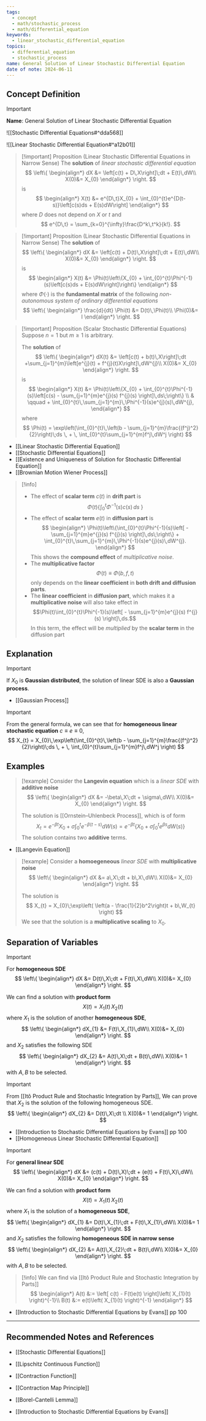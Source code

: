 ```yaml
---
tags:
  - concept
  - math/stochastic_process
  - math/differential_equation
keywords:
  - linear_stochastic_differential_equation
topics:
  - differential_equation
  - stochastic_process
name: General Solution of Linear Stochastic Differential Equation
date of note: 2024-06-11
---
```


## Concept Definition

>[!important]
>**Name**: General Solution of Linear Stochastic Differential Equation

![[Stochastic Differential Equations#^dda568]]


![[Linear Stochastic Differential Equation#^a12b01]]

>[!important] Proposition (Linear Stochastic Differential Equations in Narrow Sense)
>The **solution** of *linear stochastic differential equation*
>$$
>\left\{ 
>\begin{align*}
>dX &= \left[c(t) + D\,X\right]\;dt + E(t)\,dW\\
>X(0)&= X_{0}
>\end{align*}
>\right.
>$$
>is
>$$
>\begin{align*}
> X(t) &= e^{D\,t}X_{0} + \int_{0}^{t}e^{D(t-s)}\left[c(s)ds + E(s)dW\right]
>\end{align*}
>$$
>where  $D$ does not depend on $X$ or $t$ and
>$$
>e^{D\,t} = \sum_{k=0}^{\infty}\frac{D^k\,t^k}{k!}.
>$$

>[!important] Proposition (Linear Stochastic Differential Equations in Narrow Sense)
>The **solution** of 
>$$
>\left\{ 
>\begin{align*}
>dX &= \left[c(t) + D(t)\,X\right]\;dt + E(t)\,dW\\
>X(0)&= X_{0}
>\end{align*}
>\right.
>$$
>is
>$$
>\begin{align*}
> X(t) &= \Phi(t)\left\{X_{0} + \int_{0}^{t}\Phi^{-1}(s)\left[c(s)ds + E(s)dW\right]\right\}
>\end{align*}
>$$
>where  $\Phi(\cdot)$ is the **fundamental matrix** of the following *non-autonomous system of ordinary differential equations*
>$$
>\left\{ 
>\begin{align*}
>\frac{d}{dt} \Phi(t) &= D(t)\,\Phi(t)\\
>\Phi(0)&= I
>\end{align*}
>\right.
>$$


>[!important] Proposition (Scalar Stochastic Differential Equations)
>Suppose $n=1$ but $m \ge 1$ is arbitrary. 
>
>The **solution** of 
>$$
>\left\{ 
>\begin{align*}
>dX(t) &= \left[c(t) + b(t)\,X\right]\;dt +\sum_{j=1}^{m}\left[e^{j}(t) + f^{j}(t)X\right]\,dW^{j}\\
>X(0)&= X_{0}
>\end{align*}
>\right.
>$$
>is
>$$
>\begin{align*}
> X(t) &= \Phi(t)\left\{X_{0} + \int_{0}^{t}\Phi^{-1}(s)\left[c(s) - \sum_{j=1}^{m}e^{j}(s) f^{j}(s) \right]\,ds\;\right\} \\
> & \qquad + \int_{0}^{t}\,\sum_{j=1}^{m}\,\Phi^{-1}(s)e^{j}(s)\,dW^{j},
>\end{align*}
>$$
>where 
>$$
>\Phi(t) = \exp\left(\int_{0}^{t}\,\left(b -  \sum_{j=1}^{m}\frac{(f^j)^2}{2}\right)\;ds \, + \, \int_{0}^{t}\sum_{j=1}^{m}f^j\,dW^j \right)
>$$

- [[Linear Stochastic Differential Equation]]
- [[Stochastic Differential Equations]]
- [[Existence and Uniqueness of Solution for Stochastic Differential Equation]]
- [[Brownian Motion Wiener Process]]


>[!info]
>- The effect of **scalar term** $c(t)$  in **drift part** is $$\Phi(t)\left\{\int_{0}^{t}\Phi^{-1}(s)c(s)\,ds\;\right\}$$
>- The effect of **scalar term** $e(t)$ in **diffusion part** is 
>  $$
>\begin{align*}
>\Phi(t)\left\{\int_{0}^{t}\Phi^{-1}(s)\left[ - \sum_{j=1}^{m}e^{j}(s) f^{j}(s) \right]\,ds\;\right\} + \int_{0}^{t}\,\sum_{j=1}^{m}\,\Phi^{-1}(s)e^{j}(s)\,dW^{j}.
>\end{align*}
> $$
> This shows the **compound effect** of *multiplicative noise*.
>- The **multiplicative factor** $$\Phi(t) \equiv \Phi(b, f, t)$$ only depends on the **linear coefficient** in **both drift and diffusion parts**.
>- The **linear coefficient** in **diffusion part**, which makes it a **multiplicative noise** will also take effect in $$\Phi(t)\int_{0}^{t}\Phi^{-1}(s)\left[ - \sum_{j=1}^{m}e^{j}(s) f^{j}(s) \right]\,ds.$$ In this term, the effect will be *multiplied* by the **scalar term** in the diffusion part 


## Explanation

>[!important]
>If $X_{0}$ is **Gaussian distributed**, the solution of linear SDE is also a **Gaussian process**.

- [[Gaussian Process]]

>[!important]
>From the general formula, we can see that for **homogeneous linear stochastic equation** $c\equiv e \equiv 0$, 
>$$
>X_{t} = X_{0}\,\exp\left(\int_{0}^{t}\,\left(b -  \sum_{j=1}^{m}\frac{(f^j)^2}{2}\right)\;ds \, + \, \int_{0}^{t}\sum_{j=1}^{m}f^j\,dW^j \right)
>$$




## Examples

>[!example]
>Consider the **Langevin equation** which is a *linear SDE* with **additive noise**
>$$
>\left\{ 
>\begin{align*}
>dX &= -\beta\,X\;dt + \sigma\,dW\\
>X(0)&= X_{0}
>\end{align*}
>\right.
>$$
>
>The solution is [[Ornstein–Uhlenbeck Process]], which is of form
>$$
>X_{t} = e^{-\beta t} X_{0} + \sigma \int_{0}^{t}e^{-\beta(t-s)}dW(s) = e^{-\beta t}\left\{ X_{0} + \sigma \int_{0}^{t}e^{\beta s}dW(s)  \right\} 
>$$
>The solution contains two **additive** terms.

- [[Langevin Equation]]


>[!example]
>Consider a **homoegeneous**  *linear SDE* with **multiplicative noise**
>$$
>\left\{ 
>\begin{align*}
>dX &= a\,X\;dt + b\,X\,dW\\
>X(0)&= X_{0}
>\end{align*}
>\right.
>$$
>
>The solution is 
>$$
>X_{t} = X_{0}\;\exp\left( \left(a - \frac{1}{2}b^2\right)t + b\,W_{t} \right)
>$$
>We see that the solution is a **multiplicative scaling** to $X_{0}.$

## Separation of Variables

>[!important]
>For **homogeneous SDE**
>$$
>\left\{ 
>\begin{align*}
>dX &= D(t)\,X\;dt + F(t)\,X\,dW\\
>X(0)&= X_{0}
>\end{align*}
>\right.
>$$ 
>
>We can find a solution with **product form**
>$$
>X(t) = X_{1}(t)\,X_{2}(t)
>$$
>where $X_{1}$ is the solution of another **homogeneous SDE**,
>$$
>\left\{ 
>\begin{align*}
>dX_{1} &= F(t)\,X_{1}\,dW\\
>X(0)&= X_{0}
>\end{align*}
>\right.
>$$ 
>and $X_{2}$ satisfies the following SDE
>$$
>\left\{ 
>\begin{align*}
>dX_{2} &= A(t)\,X\;dt  + B(t)\,dW\\
>X(0)&= 1
>\end{align*}
>\right.
>$$ 
>with $A, B$ to be selected.

>[!important] 
>From [[Itô Product Rule and Stochastic Integration by Parts]], We can prove that $X_{2}$ is the solution of the following homogeneous SDE.
>$$
>\left\{ 
>\begin{align*}
>dX_{2} &= D(t)\,X\;dt \\
>X(0)&= 1
>\end{align*}
>\right.
>$$ 

- [[Introduction to Stochastic Differential Equations by Evans]] pp 100
- [[Homogeneous Linear Stochastic Differential Equation]]

>[!important]
>For **general linear SDE**
>$$
>\left\{ 
>\begin{align*}
>dX &= (c(t) + D(t)\,X)\;dt + (e(t) + F(t)\,X)\,dW\\
>X(0)&= X_{0}
>\end{align*}
>\right.
>$$ 
>
>We can find a solution with **product form**
>$$
>X(t) = X_{1}(t)\,X_{2}(t)
>$$
>where $X_{1}$ is the solution of a **homogeneous SDE**,
>$$
>\left\{ 
>\begin{align*}
>dX_{1} &= D(t)\,X_{1}\;dt + F(t)\,X_{1}\,dW\\
>X(0)&= 1
>\end{align*}
>\right.
>$$ 
>and $X_{2}$ satisfies the following **homogeneous SDE in narrow sense**
>$$
>\left\{ 
>\begin{align*}
>dX_{2} &= A(t)\,X_{2}\;dt  + B(t)\,dW\\
>X(0)&= X_{0}
>\end{align*}
>\right.
>$$ 
>with $A, B$ to be selected.

>[!info]
>We can find via [[Itô Product Rule and Stochastic Integration by Parts]]
>$$
>\begin{align*}
>A(t) &:= \left[ c(t) - F(t)e(t) \right]\left( X_{1}(t) \right)^{-1}\\
>B(t) &:= e(t)\left( X_{1}(t) \right)^{-1}
>\end{align*}
>$$


- [[Introduction to Stochastic Differential Equations by Evans]] pp 100





-----------
##  Recommended Notes and References

- [[Stochastic Differential Equations]]

- [[Lipschitz Continuous Function]]
- [[Contraction Function]]
- [[Contraction Map Principle]]
- [[Borel-Cantelli Lemma]]


- [[Introduction to Stochastic Differential Equations by Evans]]